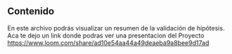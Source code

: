 ## Contenido

En este archivo podrás visualizar un resumen de la validación de hipótesis.
Aca te dejo un link donde podras ver una presentacion del Proyecto
https://www.loom.com/share/ad10e54aa44a49deaeba9a8bee9d17ad
